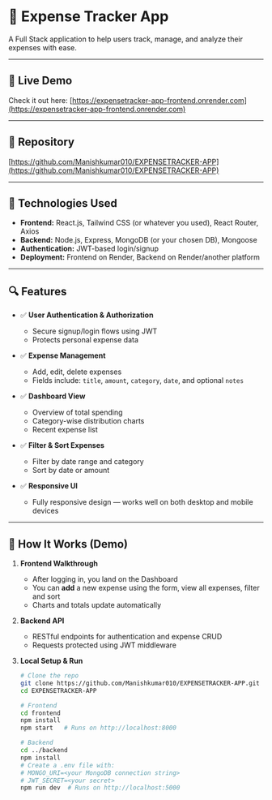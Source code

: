 # 💸 Expense Tracker App

A Full Stack application to help users track, manage, and analyze their expenses with ease.

---

## 🔗 Live Demo

Check it out here: [https://expensetracker-app-frontend.onrender.com](https://expensetracker-app-frontend.onrender.com)

---

## 📁 Repository

[https://github.com/Manishkumar010/EXPENSETRACKER-APP](https://github.com/Manishkumar010/EXPENSETRACKER-APP)

---

## 🚀 Technologies Used

- **Frontend:** React.js, Tailwind CSS (or whatever you used), React Router, Axios  
- **Backend:** Node.js, Express, MongoDB (or your chosen DB), Mongoose  
- **Authentication:** JWT-based login/signup  
- **Deployment:** Frontend on Render, Backend on Render/another platform

---

## 🔍 Features

- ✅ **User Authentication & Authorization**  
  - Secure signup/login flows using JWT  
  - Protects personal expense data

- ✅ **Expense Management**  
  - Add, edit, delete expenses  
  - Fields include: `title`, `amount`, `category`, `date`, and optional `notes`

- ✅ **Dashboard View**  
  - Overview of total spending  
  - Category-wise distribution charts  
  - Recent expense list

- ✅ **Filter & Sort Expenses**  
  - Filter by date range and category  
  - Sort by date or amount

- ✅ **Responsive UI**  
  - Fully responsive design — works well on both desktop and mobile devices  

---

## 🧩 How It Works (Demo)

1. **Frontend Walkthrough**  
   - After logging in, you land on the Dashboard  
   - You can **add** a new expense using the form, view all expenses, filter and sort  
   - Charts and totals update automatically

2. **Backend API**  
   - RESTful endpoints for authentication and expense CRUD  
   - Requests protected using JWT middleware

3. **Local Setup & Run**  
   ```bash
   # Clone the repo
   git clone https://github.com/Manishkumar010/EXPENSETRACKER-APP.git
   cd EXPENSETRACKER-APP
   
   # Frontend
   cd frontend
   npm install
   npm start   # Runs on http://localhost:8000

   # Backend
   cd ../backend
   npm install
   # Create a .env file with:
   # MONGO_URI=<your MongoDB connection string>
   # JWT_SECRET=<your secret>
   npm run dev  # Runs on http://localhost:5000
